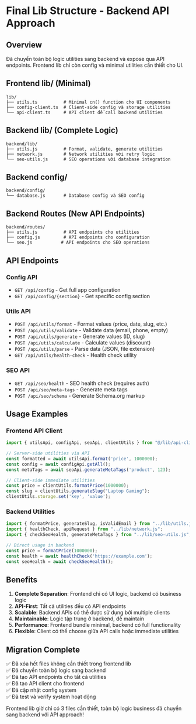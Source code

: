 # Final Lib Structure - Backend API Approach

## Overview
Đã chuyển toàn bộ logic utilities sang backend và expose qua API endpoints. Frontend lib chỉ còn config và minimal utilities cần thiết cho UI.

## Frontend lib/ (Minimal)
```
lib/
├── utils.ts          # Minimal cn() function cho UI components
├── config-client.ts  # Client-side config và storage utilities  
└── api-client.ts     # API client để call backend utilities
```

## Backend lib/ (Complete Logic)
```
backend/lib/
├── utils.js          # Format, validate, generate utilities
├── network.js        # Network utilities với retry logic
└── seo-utils.js      # SEO operations với database integration
```

## Backend config/
```
backend/config/
└── database.js       # Database config và SEO config
```

## Backend Routes (New API Endpoints)
```
backend/routes/
├── utils.js          # API endpoints cho utilities
├── config.js         # API endpoints cho configuration  
└── seo.js           # API endpoints cho SEO operations
```

## API Endpoints

### Config API
- `GET /api/config` - Get full app configuration
- `GET /api/config/{section}` - Get specific config section

### Utils API  
- `POST /api/utils/format` - Format values (price, date, slug, etc.)
- `POST /api/utils/validate` - Validate data (email, phone, empty)
- `POST /api/utils/generate` - Generate values (ID, slug)
- `POST /api/utils/calculate` - Calculate values (discount)
- `POST /api/utils/parse` - Parse data (JSON, file extension)
- `GET /api/utils/health-check` - Health check utility

### SEO API
- `GET /api/seo/health` - SEO health check (requires auth)
- `POST /api/seo/meta-tags` - Generate meta tags
- `POST /api/seo/schema` - Generate Schema.org markup

## Usage Examples

### Frontend API Client
```typescript
import { utilsApi, configApi, seoApi, clientUtils } from "@/lib/api-client";

// Server-side utilities via API
const formatted = await utilsApi.format('price', 1000000);
const config = await configApi.getAll();
const metaTags = await seoApi.generateMetaTags('product', 123);

// Client-side immediate utilities
const price = clientUtils.formatPrice(1000000);
const slug = clientUtils.generateSlug("Laptop Gaming");
clientUtils.storage.set('key', 'value');
```

### Backend Utilities
```javascript
import { formatPrice, generateSlug, isValidEmail } from "../lib/utils.js";
import { healthCheck, apiRequest } from "../lib/network.js";
import { checkSeoHealth, generateMetaTags } from "../lib/seo-utils.js";

// Direct usage in backend
const price = formatPrice(1000000);
const health = await healthCheck('https://example.com');
const seoHealth = await checkSeoHealth();
```

## Benefits

1. **Complete Separation**: Frontend chỉ có UI logic, backend có business logic
2. **API-First**: Tất cả utilities đều có API endpoints
3. **Scalable**: Backend APIs có thể được sử dụng bởi multiple clients
4. **Maintainable**: Logic tập trung ở backend, dễ maintain
5. **Performance**: Frontend bundle minimal, backend có full functionality
6. **Flexible**: Client có thể choose giữa API calls hoặc immediate utilities

## Migration Complete

✅ Đã xóa hết files không cần thiết trong frontend lib  
✅ Đã chuyển toàn bộ logic sang backend  
✅ Đã tạo API endpoints cho tất cả utilities  
✅ Đã tạo API client cho frontend  
✅ Đã cập nhật config system  
✅ Đã test và verify system hoạt động  

Frontend lib giờ chỉ có 3 files cần thiết, toàn bộ logic business đã chuyển sang backend với API approach!
